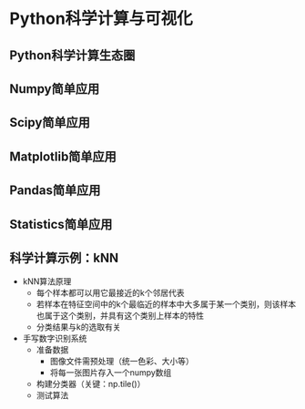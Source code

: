 # Python科学计算与可视化
## Python科学计算生态圈
## Numpy简单应用
## Scipy简单应用
## Matplotlib简单应用
## Pandas简单应用
## Statistics简单应用
## 科学计算示例：kNN
* kNN算法原理
    * 每个样本都可以用它最接近的k个邻居代表
    * 若样本在特征空间中的k个最临近的样本中大多属于某一个类别，则该样本也属于这个类别，并具有这个类别上样本的特性
    * 分类结果与k的选取有关
* 手写数字识别系统
    * 准备数据
        * 图像文件需预处理（统一色彩、大小等）
        * 将每一张图片存入一个numpy数组
    * 构建分类器（关键：np.tile()）
    * 测试算法